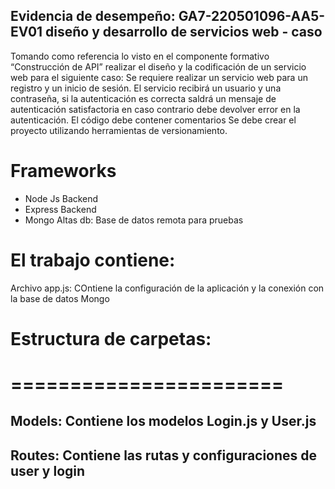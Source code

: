 ## Evidencia de desempeño: GA7-220501096-AA5-EV01 diseño y desarrollo de servicios web - caso 

Tomando como referencia lo visto en el componente formativo “Construcción de API” realizar el diseño y la 
codificación de un servicio web para el siguiente caso: 
Se requiere realizar un servicio web para un registro y un inicio de sesión. El servicio recibirá un usuario y 
una contraseña, si la autenticación es correcta saldrá un mensaje de autenticación satisfactoria en caso 
contrario debe devolver error en la autenticación. 
El código debe contener comentarios 
Se debe crear el proyecto utilizando herramientas de versionamiento.

# Frameworks
  - Node Js          Backend
  - Express          Backend
  - Mongo Altas db:  Base de datos remota para pruebas

# El trabajo contiene:

Archivo app.js: COntiene la configuración de la aplicación y la conexión con la base de datos Mongo



# Estructura de carpetas:
# =======================

## Models:   Contiene los modelos Login.js y User.js
## Routes:   Contiene las rutas y configuraciones de user y login

